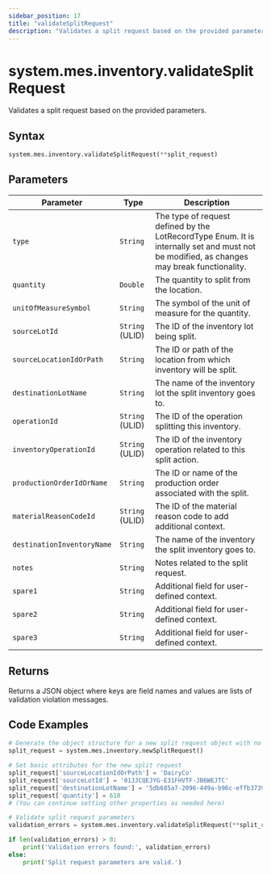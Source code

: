 ```yaml
---
sidebar_position: 17
title: "validateSplitRequest"
description: "Validates a split request based on the provided parameters."
---
```


# system.mes.inventory.validateSplitRequest

Validates a split request based on the provided parameters.

## Syntax

```python
system.mes.inventory.validateSplitRequest(**split_request)
```

## Parameters

| Parameter                  | Type            | Description                                                                                                                               |
| -------------------------- | --------------- | ----------------------------------------------------------------------------------------------------------------------------------------- |
| `type`                     | `String`        | The type of request defined by the LotRecordType Enum. It is internally set and must not be modified, as changes may break functionality. |
| `quantity`                 | `Double`        | The quantity to split from the location.                                                                                                  |
| `unitOfMeasureSymbol`      | `String`        | The symbol of the unit of measure for the quantity.                                                                                       |
| `sourceLotId`              | `String` (ULID) | The ID of the inventory lot being split.                                                                                                  |
| `sourceLocationIdOrPath`   | `String`        | The ID or path of the location from which inventory will be split.                                                                        |
| `destinationLotName`       | `String`        | The name of the inventory lot the split inventory goes to.                                                                                |
| `operationId`              | `String` (ULID) | The ID of the operation splitting this inventory.                                                                                         |
| `inventoryOperationId`     | `String` (ULID) | The ID of the inventory operation related to this split action.                                                                           |
| `productionOrderIdOrName`  | `String`        | The ID or name of the production order associated with the split.                                                                         |
| `materialReasonCodeId`     | `String` (ULID) | The ID of the material reason code to add additional context.                                                                             |
| `destinationInventoryName` | `String`        | The name of the inventory the split inventory goes to.                                                                                    |
| `notes`                    | `String`        | Notes related to the split request.                                                                                                       |
| `spare1`                   | `String`        | Additional field for user-defined context.                                                                                                |
| `spare2`                   | `String`        | Additional field for user-defined context.                                                                                                |
| `spare3`                   | `String`        | Additional field for user-defined context.                                                                                                |

## Returns

Returns a JSON object where keys are field names and values are lists of validation violation messages.

## Code Examples

```python
# Generate the object structure for a new split request object with no initial arguments
split_request = system.mes.inventory.newSplitRequest()

# Set basic attributes for the new split request
split_request['sourceLocationIdOrPath'] = 'DairyCo'
split_request['sourceLotId'] = '01JJCQEJYG-E31FHVTF-JB6WEJTC'
split_request['destinationLotName'] = '5db685a7-2096-449a-b96c-effb3739e021'
split_request['quantity'] = 610
# (You can continue setting other properties as needed here)

# Validate split request parameters
validation_errors = system.mes.inventory.validateSplitRequest(**split_request)

if len(validation_errors) > 0:
    print('Validation errors found:', validation_errors)
else:
    print('Split request parameters are valid.')
```
